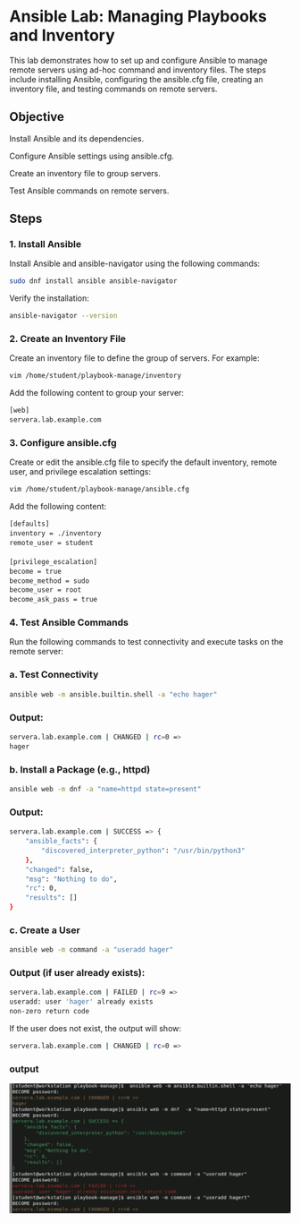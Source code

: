 # Ansible Lab: Managing Playbooks and Inventory
This lab demonstrates how to set up and configure Ansible to manage remote servers using ad-hoc command and inventory files. The steps include installing Ansible, configuring the ansible.cfg file, creating an inventory file, and testing commands on remote servers.

## Objective  
Install Ansible and its dependencies.

Configure Ansible settings using ansible.cfg.

Create an inventory file to group servers.

Test Ansible commands on remote servers.

## Steps
### 1. Install Ansible
Install Ansible and ansible-navigator using the following commands:
```bash
sudo dnf install ansible ansible-navigator
```
Verify the installation:
```bash
ansible-navigator --version
```

### 2. Create an Inventory File
Create an inventory file to define the group of servers. For example:
```bash
vim /home/student/playbook-manage/inventory
```
Add the following content to group your server:
```bash
[web]
servera.lab.example.com
```

### 3. Configure ansible.cfg
Create or edit the ansible.cfg file to specify the default inventory, remote user, and privilege escalation settings:
```bash
vim /home/student/playbook-manage/ansible.cfg
```
Add the following content:
```bash
[defaults]
inventory = ./inventory
remote_user = student

[privilege_escalation]
become = true
become_method = sudo
become_user = root
become_ask_pass = true
```
### 4. Test Ansible Commands
Run the following commands to test connectivity and execute tasks on the remote server:

### a. Test Connectivity
```bash
ansible web -m ansible.builtin.shell -a "echo hager"
```
### Output:
```bash
servera.lab.example.com | CHANGED | rc=0 =>
hager
```
### b. Install a Package (e.g., httpd)
```bash
ansible web -m dnf -a "name=httpd state=present"
```
### Output:
```bash
servera.lab.example.com | SUCCESS => {
    "ansible_facts": {
        "discovered_interpreter_python": "/usr/bin/python3"
    },
    "changed": false,
    "msg": "Nothing to do",
    "rc": 0,
    "results": []
}
```
### c. Create a User
```bash
ansible web -m command -a "useradd hager"
```
### Output (if user already exists):
```bash
servera.lab.example.com | FAILED | rc=9 =>
useradd: user 'hager' already exists
non-zero return code
```
If the user does not exist, the output will show:
```bash
servera.lab.example.com | CHANGED | rc=0 =>
```
### output 
![Alt text](Screen4.png)